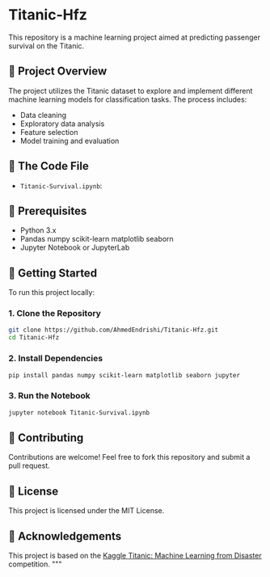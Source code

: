 # Titanic-Hfz

This repository is a machine learning project aimed at predicting passenger survival on the Titanic.

## 📌 Project Overview

The project utilizes the Titanic dataset to explore and implement different machine learning models for classification tasks. The process includes:

- Data cleaning
- Exploratory data analysis
- Feature selection
- Model training and evaluation

## 📁 The Code File 

- `Titanic-Survival.ipynb`: 

## 🧰 Prerequisites

- Python 3.x  
- Pandas numpy scikit-learn matplotlib seaborn
- Jupyter Notebook or JupyterLab  

## 🚀 Getting Started

To run this project locally:

### 1. Clone the Repository

```bash
git clone https://github.com/AhmedEndrishi/Titanic-Hfz.git
cd Titanic-Hfz
```

### 2. Install Dependencies

```bash
pip install pandas numpy scikit-learn matplotlib seaborn jupyter
```

### 3. Run the Notebook

```bash
jupyter notebook Titanic-Survival.ipynb
```

## 🤝 Contributing

Contributions are welcome! Feel free to fork this repository and submit a pull request.

## 📄 License

This project is licensed under the MIT License.

## 🙌 Acknowledgements

This project is based on the [Kaggle Titanic: Machine Learning from Disaster](https://www.kaggle.com/c/titanic) competition.
"""
